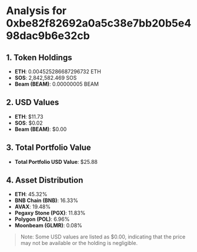 # Analysis for 0xbe82f82692a0a5c38e7bb20b5e498dac9b6e32cb

## 1. Token Holdings

- **ETH**: 0.004525286687296732 ETH
- **SOS**: 2,842,582.469 SOS
- **Beam (BEAM)**: 0.00000005 BEAM

## 2. USD Values

- **ETH**: $11.73
- **SOS**: $0.02
- **Beam (BEAM)**: $0.00

## 3. Total Portfolio Value

- **Total Portfolio USD Value**: $25.88

## 4. Asset Distribution

- **ETH**: 45.32%
- **BNB Chain (BNB)**: 16.33%
- **AVAX**: 19.48%
- **Pegaxy Stone (PGX)**: 11.83%
- **Polygon (POL)**: 6.96%
- **Moonbeam (GLMR)**: 0.08%

> Note: Some USD values are listed as $0.00, indicating that the price may not be available or the holding is negligible.
